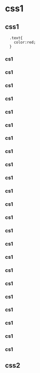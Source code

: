 # css1



## css1

<script>
  // var vuepressPluginGoodCopycode = require("vuepress-plugin-good-copycode")
  // vuepressPluginGoodCopycode('测试')
</script>

```  css{2}
  .text{
    color:red;
  }
```


### cs1
### cs1
### cs1
### cs1
### cs1
### cs1
### cs1
### cs1
### cs1
### cs1
### cs1
### cs1
### cs1
### cs1
### cs1
### cs1
### cs1
### cs1
### cs1
### cs1
### cs1
### cs1
### cs1


## css2


